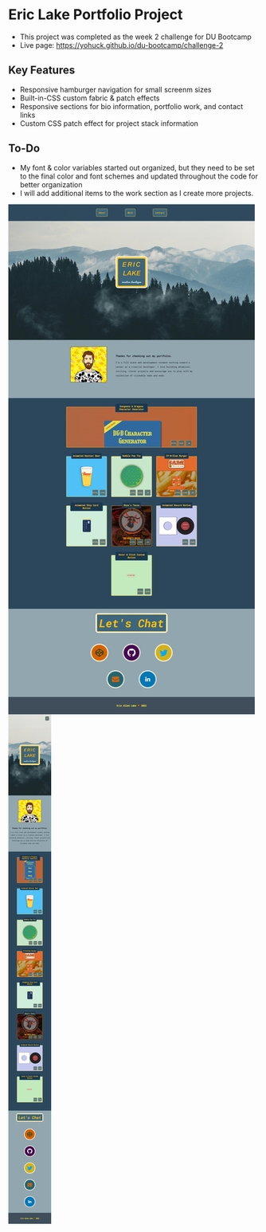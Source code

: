 # Eric Lake Portfolio Project
- This project was completed as the week 2 challenge for DU Bootcamp
- Live page: https://yohuck.github.io/du-bootcamp/challenge-2

## Key Features
- Responsive hamburger navigation for small screenm sizes
- Built-in-CSS custom fabric & patch effects
- Responsive sections for bio information, portfolio work, and contact links
- Custom CSS patch effect for project stack information

## To-Do
- My font & color variables started out organized, but they need to be set to the final color and font schemes and updated throughout the code for better organization
- I will add additional items to the work section as I create more projects.




<img src="challenge-2/resources/screencapture-127-0-0-1-5501-challenge-2-index-html-2022-05-01-13_32_21.png"
     alt="Full Page Screenshot"
     style="float: left; margin-right: 10px;" />
     
<img src="challenge-2/resources/screencapture-yohuck-github-io-du-bootcamp-challenge-2-2022-05-01-13_33_02.png"
     alt="Mobile Page Screenshot"
     style="float: left; margin-right: 10px;" />
     
     
